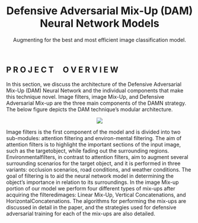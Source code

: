 <h1 align="center"> Defensive Adversarial Mix-Up (DAM) Neural Network Models </h1>
<p align="center">Augmenting for the best and most efficient image classification model.</p>
<br>

## P R O J E C T &nbsp;&nbsp;&nbsp; O V E R V I E W
In this section, we discuss the architecture of the Defensive Adversarial Mix-Up (DAM) Neural Network and the individual components that make this technique novel. Image  filters,  image  Mix-Up,  and  Defensive  Adversarial Mix-up are the three main components of the DAMN strategy. The below figure depicts the DAM technique’s modular architecture. 

<p align="center"><img src="/Mixing-Augmentation/CS698_Architecture"></p> 

Image  filters  is  the  first  component  of  the  model  and  is divided into two sub-modules: attention filtering and environ-mental  filtering.  The  aim  of  attention  filters  is  to  highlight the  important  sections  of  the  input  image,  such  as  the  targetobject, while fading out the surrounding regions. Environmentalfilters,  in  contrast  to  attention  filters,  aim  to  augment  several surrounding scenarios for the target object, and it is performed in  three  variants:  occlusion  scenarios,  road  conditions,  and weather  conditions.  The  goal  of  filtering  is  to  aid  the  neural network  model  in  determining  the  object’s  importance  in relation to its surroundings. In  the  image  Mix-up  portion  of  our  model  we  perform four  different  types  of  mix-ups  after  acquiring  the  filteredimages:  Linear  Mix-Up,  Vertical  Concatenations, and HorizontalConcatenations. The algorithms for performing the mix-ups are discussed in detail in the paper, and the strategies used for defensive adversarial training for each of the mix-ups are also detailed.
